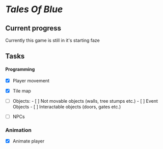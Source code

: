 # _Tales Of Blue_

## Current progress

Currently this game is still in it's starting faze

## Tasks

#### Programming
  - [x]  Player movement
  - [x]  Tile map
  - [ ]  Objects:
    - [ ] Not movable objects (walls, tree stumps etc.)
    - [ ] Event Objects
    - [ ] Interactable objects (doors, gates etc.)
  - [ ] NPCs


### Animation
  - [x] Animate player
